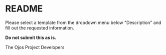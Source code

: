 # README

Please select a template from the dropdown menu below "Description" and fill out
the requested information.

**Do not submit this as is.**

The Ojos Project Developers
